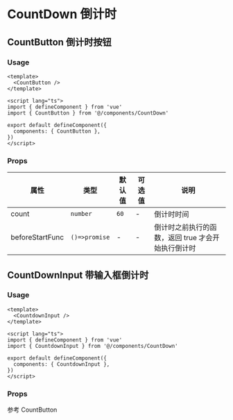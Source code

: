 # CountDown 倒计时


## CountButton 倒计时按钮

### Usage

```vue
<template>
  <CountButton />
</template>

<script lang="ts">
import { defineComponent } from 'vue'
import { CountButton } from '@/components/CountDown'

export default defineComponent({
  components: { CountButton },
})
</script>
```

### Props

| 属性            | 类型          | 默认值 | 可选值 | 说明                                         |
| --------------- | ------------- | ------ | ------ | -------------------------------------------- |
| count           | `number`      | `60`   | -      | 倒计时时间                                   |
| beforeStartFunc | `()=>promise` | -      | -      | 倒计时之前执行的函数，返回 true 才会开始执行倒计时 |

## CountDownInput 带输入框倒计时

### Usage

```vue
<template>
  <CountdownInput />
</template>

<script lang="ts">
import { defineComponent } from 'vue'
import { CountdownInput } from '@/components/CountDown'

export default defineComponent({
  components: { CountdownInput },
})
</script>
```

### Props

参考 CountButton
